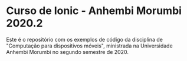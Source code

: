 # Curso de Ionic - Anhembi Morumbi 2020.2

Este é o repositório com os exemplos de código da disciplina de "Computação para dispositivos móveis", ministrada na Universidade Anhembi Morumbi no segundo semestre de 2020.